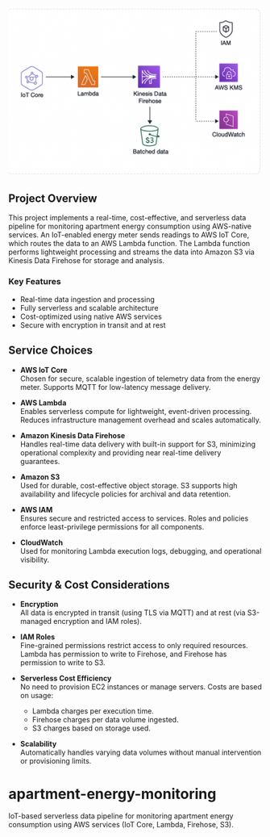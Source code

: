 ![Architecture Diagram](apartment-energy-iot-architecture.png)

## Project Overview

This project implements a real-time, cost-effective, and serverless data pipeline for monitoring apartment energy consumption using AWS-native services. An IoT-enabled energy meter sends readings to AWS IoT Core, which routes the data to an AWS Lambda function. The Lambda function performs lightweight processing and streams the data into Amazon S3 via Kinesis Data Firehose for storage and analysis.

### Key Features
- Real-time data ingestion and processing
- Fully serverless and scalable architecture
- Cost-optimized using native AWS services
- Secure with encryption in transit and at rest


## Service Choices

- **AWS IoT Core**  
  Chosen for secure, scalable ingestion of telemetry data from the energy meter. Supports MQTT for low-latency message delivery.

- **AWS Lambda**  
  Enables serverless compute for lightweight, event-driven processing. Reduces infrastructure management overhead and scales automatically.

- **Amazon Kinesis Data Firehose**  
  Handles real-time data delivery with built-in support for S3, minimizing operational complexity and providing near real-time delivery guarantees.

- **Amazon S3**  
  Used for durable, cost-effective object storage. S3 supports high availability and lifecycle policies for archival and data retention.

- **AWS IAM**  
  Ensures secure and restricted access to services. Roles and policies enforce least-privilege permissions for all components.

- **CloudWatch**  
  Used for monitoring Lambda execution logs, debugging, and operational visibility.


## Security & Cost Considerations

- **Encryption**  
  All data is encrypted in transit (using TLS via MQTT) and at rest (via S3-managed encryption and IAM roles).

- **IAM Roles**  
  Fine-grained permissions restrict access to only required resources. Lambda has permission to write to Firehose, and Firehose has permission to write to S3.

- **Serverless Cost Efficiency**  
  No need to provision EC2 instances or manage servers. Costs are based on usage:
  - Lambda charges per execution time.
  - Firehose charges per data volume ingested.
  - S3 charges based on storage used.

- **Scalability**  
  Automatically handles varying data volumes without manual intervention or provisioning limits.



# apartment-energy-monitoring
IoT-based serverless data pipeline for monitoring apartment energy consumption using AWS services (IoT Core, Lambda, Firehose, S3).
